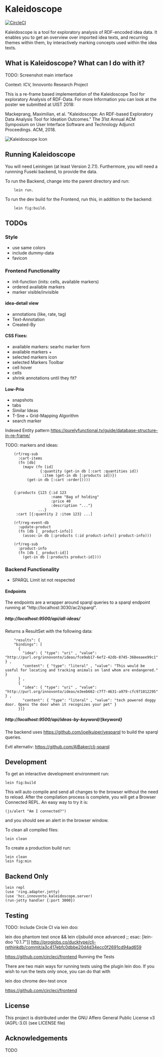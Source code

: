 #  Kaleidoscope

[![CircleCI](https://circleci.com/gh/FUB-HCC/Innovonto-Kaleidoscope.svg?style=svg)](https://circleci.com/gh/FUB-HCC/Innovonto-Kaleidoscope)

Kaleidoscope is a tool for exploratory analysis of RDF-encoded idea data. It enables you to get an overview over imported
idea texts, and recurring themes within them, by interactively marking concepts used within the idea texts.

## What is Kaleidoscope? What can I do with it?
TODO: Screenshot main interface

Context: ICV, Innovonto Research Project

This is a re-frame based implementation of the Kaleidoscope Tool for exploratory Analysis of RDF-Data. For more Information you can look at the poster we submitted at UIST 2018:

Mackeprang, Maximilian, et al. "Kaleidoscope: An RDF-based Exploratory Data Analysis Tool for Ideation Outcomes." The 31st Annual ACM Symposium on User Interface Software and Technology Adjunct Proceedings. ACM, 2018.

![Kaleidoscope Icon](icon.png)

## Running Kaleidoscope

You will need Leiningen (at least Version 2.7.1).
Furthermore, you will need a runnning Fuseki backend, to provide the data.

To run the Backend, change into the parent directory and run:
```
    lein run.
```


To run the dev build for the Frontend, run this, in addition to the backend:

```
    lein fig:build.
```


## TODOs
### Style
 * use same colors
 * include dummy-data
 * favicon

### Frontend Functionality
* init-function (inits: cells, available markers)
* ordered available markers
* marker visible/invisible

#### idea-detail view
* annotations (like, rate, tag)
* Text-Annotation
* Created-By


#### CSS Fixes:
* available markers: searhc marker form
* available markers +
* selected markers icon
* selected Markers Toolbar
* cell hover
* cells
* shrink annotations until they fit?


#### Low-Prio
* snapshots
* tabs
* Similar Ideas
* T-Sne + Grid-Mapping Algorithm
* search marker

Indexed Entity pattern
https://purelyfunctional.tv/guide/database-structure-in-re-frame/

TODO: markers and ideas:

```
    (rf/reg-sub
      :cart-items
      (fn [db]
        (mapv (fn [id]
                {:quantity (get-in db [:cart :quantities id])
                 :item (get-in db [:products id])})
          (get-in db [:cart :order]))))


    {:products {123 {:id 123
                     :name "Bag of holding"
                     :price 40
                     :description "..."}
               ...}
     :cart [{:quantity 2 :item 123} ...]
    
    (rf/reg-event-db
      :update-product
      (fn [db [_ product-info]]
        (assoc-in db [:products (:id product-info)] product-info)))
    
    (rf/reg-sub
      :product-info
      (fn [db [_ product-id]]
        (get-in db [:products product-id])))
```
   
    
### Backend Functionality
* SPARQL Limit ist not respected


#### Endpoints
The endpoints are a wrapper around sparql queries to a sparql endpoint running at
"http://localhost:3030/ac2/sparql".


##### http://localhost:9500/api/all-ideas/
Returns a ResultSet with the following data:

```
    "results": {
    "bindings": [
      {
        "idea": { "type": "uri" , "value": "http://purl.org/innovonto/ideas/fce9ab17-6ef2-42db-8745-368eeaee99c1" } ,
        "content": { "type": "literal" , "value": "This would be useful for locating and tracking animals on land whom are endangered." }
      } ,
      {
        "idea": { "type": "uri" , "value": "http://purl.org/innovonto/ideas/e3eeb662-c7f7-4631-a979-cfc971012295" } ,
        "content": { "type": "literal" , "value": "tech powered doggy door. Opens the door when it recognizes your pet" }
      }]}
```

##### http://localhost:9500/api/ideas-by-keyword/{keyword}

The backend uses https://github.com/joelkuiper/yesparql to build the sparql queries.

Evtl alternativ:
https://github.com/AlBaker/clj-sparql

## Development

To get an interactive development environment run:

    lein fig:build

This will auto compile and send all changes to the browser without the
need to reload. After the compilation process is complete, you will
get a Browser Connected REPL. An easy way to try it is:

    (js/alert "Am I connected?")

and you should see an alert in the browser window.

To clean all compiled files:

	lein clean

To create a production build run:

	lein clean
	lein fig:min

## Backend Only

    lein repl
    (use 'ring.adapter.jetty)
    (use 'hcc.innovonto.kaleidoscope.server)
    (run-jetty handler {:port 3000})

## Testing
TODO: Include Circle CI via lein doo:

lein doo phantom test once && lein cljsbuild once advanced ;; esac:
[lein-doo "0.1.7"]]
http://progjobs.co/ducktype/clj-rethinkdb/commit/a3c417ebfc0dbbe20d4d34ecc0f2691cd94ad659

https://github.com/circleci/frontend
Running the Tests

There are two main ways for running tests using the plugin lein doo. If you wish to run the tests only once, you can do that with

lein doo chrome dev-test once

https://github.com/circleci/frontend



## License
This project is distributed under the GNU Affero General Public License v3 (AGPL-3.0) (see LICENSE file)

## Acknowledgements

TODO

